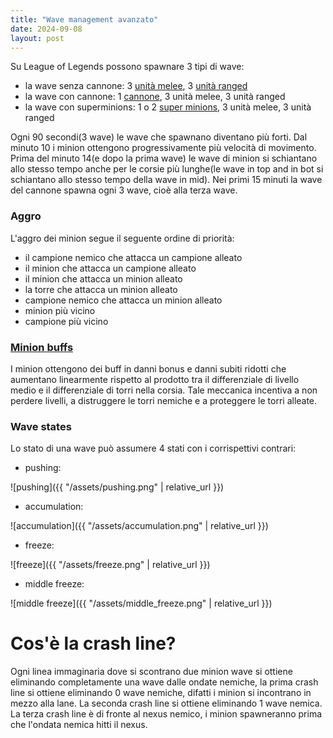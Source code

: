 ```yaml
---
title: "Wave management avanzato"
date: 2024-09-08
layout: post
---
```


Su League of Legends possono spawnare 3 tipi di wave:
- la wave senza cannone: 3 [unità melee](https://leagueoflegends.fandom.com/wiki/Melee_minion), 3 [unità ranged](https://leagueoflegends.fandom.com/wiki/Caster_minion)
- la wave con cannone: 1 [cannone](https://leagueoflegends.fandom.com/wiki/Siege_minion), 3 unità melee, 3 unità ranged
- la wave con superminions: 1 o 2 [super minions](https://leagueoflegends.fandom.com/wiki/Super_minion), 3 unità melee, 3 unità ranged

Ogni 90 secondi(3 wave) le wave che spawnano diventano più forti. Dal minuto 10 i minion ottengono progressivamente più velocità di movimento. Prima del minuto 14(e dopo la prima wave) le wave di minion si schiantano allo stesso tempo anche per le corsie più lunghe(le wave in top and in bot si schiantano allo stesso tempo della wave in mid). Nei primi 15 minuti la wave del cannone spawna ogni 3 wave, cioè alla terza wave.

### Aggro

L'aggro dei minion segue il seguente ordine di priorità:
- il campione nemico che attacca un campione alleato
- il minion che attacca un campione alleato
- il minion che attacca un minion alleato
- la torre che attacca un minion alleato
- campione nemico che attacca un minion alleato
- minion più vicino
- campione più vicino

### [Minion buffs](https://leagueoflegends.fandom.com/wiki/Minion_(League_of_Legends)#Buffs)

I minion ottengono dei buff in danni bonus e danni subiti ridotti che aumentano linearmente rispetto al prodotto tra il differenziale di livello medio e il differenziale di torri nella corsia. Tale meccanica incentiva a non perdere livelli, a distruggere le torri nemiche e a proteggere le torri alleate.


### Wave states

Lo stato di una wave può assumere 4 stati con i corrispettivi contrari:
- pushing:

![pushing]({{ "/assets/pushing.png" | relative_url }})
- accumulation:

![accumulation]({{ "/assets/accumulation.png" | relative_url }})
- freeze:

![freeze]({{ "/assets/freeze.png" | relative_url }})
- middle freeze:

![middle freeze]({{ "/assets/middle_freeze.png" | relative_url }})

# Cos'è la crash line?

Ogni linea immaginaria dove si scontrano due minion wave si ottiene eliminando completamente una wave dalle ondate nemiche, la prima crash line si ottiene eliminando 0 wave nemiche, difatti i minion si incontrano in mezzo alla lane. La seconda crash line si ottiene eliminando 1 wave nemica. La terza crash line è di fronte al nexus nemico, i minion spawneranno prima che l'ondata nemica hitti il nexus.
